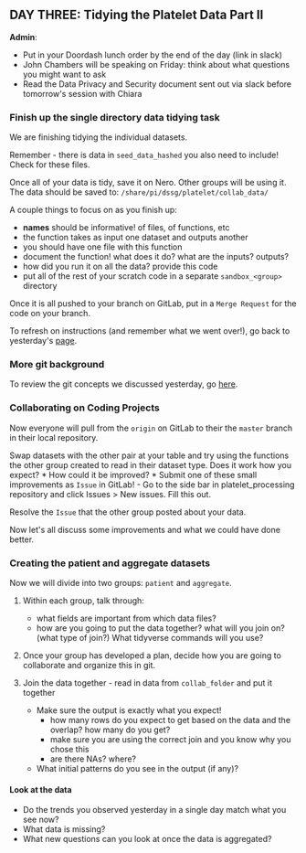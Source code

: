 ## DAY THREE:  Tidying the Platelet Data Part II

**Admin**:

 - Put in your Doordash lunch order by the end of the day (link in slack)
 - John Chambers will be speaking on Friday: think about what questions you might want to ask
 - Read the Data Privacy and Security document sent out via slack before tomorrow's session with Chiara


### Finish up the single directory data tidying task
We are finishing tidying the individual datasets.

Remember - there is data in `seed_data_hashed` you also need to include! Check for these files.

Once all of your data is tidy, save it on Nero. Other groups will be using it.
The data should be saved to: `/share/pi/dssg/platelet/collab_data/`

A couple things to focus on as you finish up:
 * **names** should be informative! of files, of functions, etc
 * the function takes as input one dataset and outputs another
 * you should have one file with this function
 * document the function! what does it do? what are the inputs? outputs?
 * how did you run it on all the data? provide this code
 * put all of the rest of your scratch code in a separate `sandbox_<group>` directory

Once it is all pushed to your branch on GitLab, put in a `Merge Request` for the code on your branch.

To refresh on instructions (and remember what we went over!), go back to yesterday's [page](day_two.md). 

### More git background
To review the git concepts we discussed yesterday, go [here](../../resources/git_gitlab_help.md).

### Collaborating on Coding Projects
Now everyone will pull from the `origin` on GitLab to their the `master` branch in their local repository.

Swap datasets with the other pair at your table and try using the functions the other group created to read in their dataset type. Does it work how you expect?
    * How could it be improved?
    * Submit one of these small improvements as `Issue` in GitLab!
        - Go to the side bar in platelet_processing repository and click Issues > New issues. Fill this out.

Resolve the `Issue` that the other group posted about your data.

Now let's all discuss some improvements and what we could have done better. 


### Creating the patient and aggregate datasets
Now we will divide into two groups: `patient` and `aggregate`. 

1. Within each group, talk through:
   * what fields are important from which data files?
   * how are you going to put the data together? what will you join on? (what type of join?) What tidyverse commands will you use?
   
2. Once your group has developed a plan, decide how you are going to collaborate and organize this in git. 

3. Join the data together - read in data from `collab_folder` and put it together
   - Make sure the output is exactly what you expect! 
        + how many rows do you expect to get based on the data and the overlap? how many do you get? 
        + make sure you are using the correct join and you know why you chose this  
        + are there NAs? where?
    - What initial patterns do you see in the output (if any)?


#### Look at the data
 * Do the trends you observed yesterday in a single day match what you see now?
 * What data is missing?
 * What new questions can you look at once the data is aggregated?


